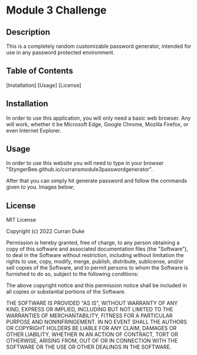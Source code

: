 # Module 3 Challenge


## Description
This is a completely random customizable password generator, intended for use in any password protected environment. 

 ## Table of Contents
[Installation]
[Usage]
[License]
 ## Installation
In order to use this application, you will only need a basic web browser. Any will work, whether it be Microsoft Edge, Google Chrome, Mozilla Firefox, or even Internet Explorer.

## Usage
In order to use this website you will need to type in your browser "StyngerBee.github.io/curransmodule3passwordgenerator".

After that you can simply hit generate password and follow the commands given to you. Images below;



## License
MIT License

Copyright (c) 2022 Curran Duke

Permission is hereby granted, free of charge, to any person obtaining a copy of this software and associated documentation files (the "Software"), to deal in the Software without restriction, including without limitation the rights to use, copy, modify, merge, publish, distribute, sublicense, and/or sell copies of the Software, and to permit persons to whom the Software is furnished to do so, subject to the following conditions:

The above copyright notice and this permission notice shall be included in all copies or substantial portions of the Software.

THE SOFTWARE IS PROVIDED "AS IS", WITHOUT WARRANTY OF ANY KIND, EXPRESS OR IMPLIED, INCLUDING BUT NOT LIMITED TO THE WARRANTIES OF MERCHANTABILITY, FITNESS FOR A PARTICULAR PURPOSE AND NONINFRINGEMENT. IN NO EVENT SHALL THE AUTHORS OR COPYRIGHT HOLDERS BE LIABLE FOR ANY CLAIM, DAMAGES OR OTHER LIABILITY, WHETHER IN AN ACTION OF CONTRACT, TORT OR OTHERWISE, ARISING FROM, OUT OF OR IN CONNECTION WITH THE SOFTWARE OR THE USE OR OTHER DEALINGS IN THE SOFTWARE.
